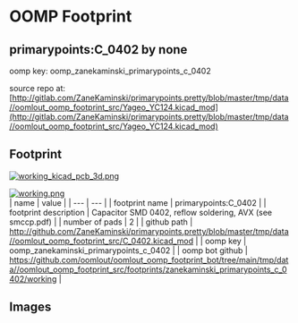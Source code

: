 # OOMP Footprint  
## primarypoints:C_0402  by none  
  
oomp key: oomp_zanekaminski_primarypoints_c_0402  
  
source repo at: [http://gitlab.com/ZaneKaminski/primarypoints.pretty/blob/master/tmp/data//oomlout_oomp_footprint_src/Yageo_YC124.kicad_mod](http://gitlab.com/ZaneKaminski/primarypoints.pretty/blob/master/tmp/data//oomlout_oomp_footprint_src/Yageo_YC124.kicad_mod)  
## Footprint  
  
[![working_kicad_pcb_3d.png](working_kicad_pcb_3d_600.png)](working_kicad_pcb_3d.png)  
  
[![working.png](working_600.png)](working.png)  
| name | value | 
| --- | --- | 
| footprint name | primarypoints:C_0402 | 
| footprint description | Capacitor SMD 0402, reflow soldering, AVX (see smccp.pdf) | 
| number of pads | 2 | 
| github path | http://github.com/ZaneKaminski/primarypoints.pretty/blob/master/tmp/data//oomlout_oomp_footprint_src/C_0402.kicad_mod | 
| oomp key | oomp_zanekaminski_primarypoints_c_0402 | 
| oomp bot github | https://github.com/oomlout/oomlout_oomp_footprint_bot/tree/main/tmp/data//oomlout_oomp_footprint_src/footprints/zanekaminski_primarypoints_c_0402/working | 
## Images  
